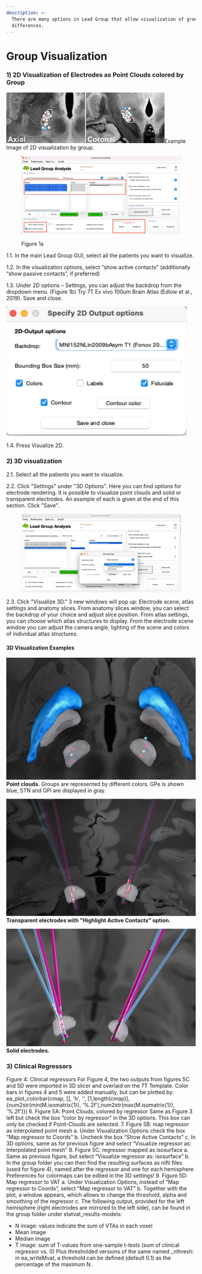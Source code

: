 ```yaml
---
description: >-
  There are many options in Lead Group that allow visualization of group
  differences.
---
```


# Group Visualization

### 1) 2D Visualization of Electrodes as Point Clouds colored by Group

![](<../.gitbook/assets/image (19).png>)Example Image of 2D visualization by group.

<figure><img src="../.gitbook/assets/2dsettingsmaingui (1).png" alt=""><figcaption><p>Figure 1a</p></figcaption></figure>

1.1. In the main Lead Group GUI, select all the patients you want to visualize.

1.2. In the visualization options, select “show active contacts” (additionally “show passive contacts”, if preferred)

1.3. Under 2D options – Settings, you can adjust the backdrop from the dropdown menu. (Figure 1b) Try 7T Ex vivo 100um Brain Atlas (Edlow et al., 2019). Save and close.

![Figure 1b](../.gitbook/assets/2dsettings.png)

1.4. Press Visualize 2D.

### 2) 3D visualization

2.1. Select all the patients you want to visualize.

2.2. Click "Settings" under "3D Options". Here you can find options for electrode rendering. It is possible to visualize point clouds and solid or transparent electrodes. An example of each is given at the end of this section. Click "Save".

<figure><img src="../.gitbook/assets/3delectrodesettings.png" alt=""><figcaption></figcaption></figure>

2.3. Click "Visualize 3D." 3 new windows will pop up: Electrode scene, atlas settings and anatomy slices. From anatomy slices window, you can select the backdrop of your choice and adjust slice position. From atlas settings, you can choose which atlas structures to display. From the electrode scene window you can adjust the camera angle, lighting of the scene and colors of individual atlas structures.

#### 3D Visualization Examples

![](<../.gitbook/assets/Screen Shot 2023-08-14 at 12.09.39.png>)**Point clouds.** Groups are represented by different colors. GPe is shown blue, STN and GPi are displayed in gray.

![](<../.gitbook/assets/Screen Shot 2023-08-14 at 12.25.23.png>)**Transparent electrodes with "Highlight Active Contacts" option.**

![](<../.gitbook/assets/Screen Shot 2023-08-14 at 12.29.02.png>)**Solid electrodes.**



### 3) Clinical Regressors

Figure 4: Clinical regressors For Figure 4, the two outputs from figures 5C and 5D were imported in 3D slicer and overlaid on the 7T Template. Color bars in figures 4 and 5 were added manually, but can be plotted by: ea\_plot\_colorbar(cmap, \[], 'h', '', \[1,length(cmap)], {num2str(min(M.isomatrix{1}), '%.2f'),num2str(max(M.isomatrix{1}), '%.2f')}) 6. Figure 5A: Point Clouds, colored by regressor Same as Figure 3 left but check the box “color by regressor” in the 3D options. This box can only be checked if Point-Clouds are selected. 7. Figure 5B: map regressor as interpolated point mesh a. Under Visualization Options check the box “Map regressor to Coords” b. Uncheck the box “Show Active Contacts” c. In 3D options, same as for previous figure and select “Visualize regressor as: Interpolated point mesh” 8. Figure 5C: regressor mapped as isosurface a. Same as previous figure, but select “Visualize regressor as: isosurface” b. In the group folder you can then find the resulting surfaces as nifti files (used for figure 4), named after the regressor and one for each hemisphere Preferences for colormaps can be edited in the 3D settings! 9. Figure 5D: Map regressor to VAT a. Under Visualization Options, instead of “Map regressor to Coords”, select “Map regressor to VAT” b. Together with the plot, a window appears, which allows to change the threshold, alpha and smoothing of the regressor c. The following output, provided for the left hemisphere (right electrodes are mirrored to the left side), can be found in the group folder under statvat\_results-models:

* N image: values indicate the sum of VTAs in each voxel
* Mean image
* Median image
* T image: sum of T-values from one-sample t-tests (sum of clinical regressor vs. 0) Plus thresholded versions of the same named \_nthresh: in ea\_writeMvat, a threshold can be defined (default 0.1) as the percentage of the maximum N.
